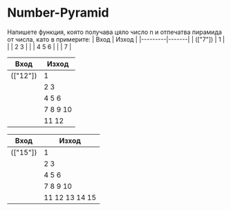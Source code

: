 # Number-Pyramid
Напишете функция, която получава цяло число n и отпечатва пирамида от числа, като в примерите:
| Вход    | Изход |
|---------|-------|
| (["7"]) | 1     |
|         | 2 3   |
|         | 4 5 6 |
|         | 7     |

| Вход     | Изход    |
|----------|----------|
| (["12"]) | 1        |
|          | 2 3      |
|          | 4 5 6    |
|          | 7 8 9 10 |
|          | 11 12    |

| Вход     | Изход          |
|----------|----------------|
| (["15"]) | 1              |
|          | 2 3            |
|          | 4 5 6          |
|          | 7 8 9 10       |
|          | 11 12 13 14 15 |
